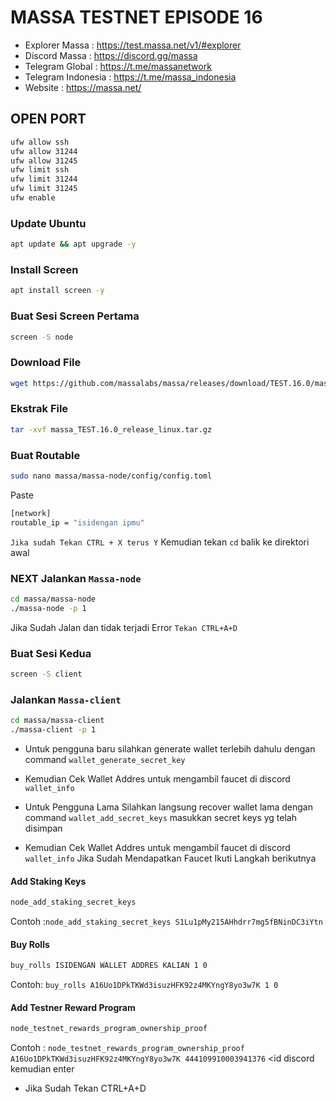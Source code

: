 # MASSA TESTNET EPISODE 16

 * Explorer Massa : https://test.massa.net/v1/#explorer
 * Discord Massa : https://discord.gg/massa
 * Telegram Global : https://t.me/massanetwork
 * Telegram Indonesia : https://t.me/massa_indonesia
 * Website : https://massa.net/
 
## OPEN PORT
```bash
ufw allow ssh
ufw allow 31244
ufw allow 31245
ufw limit ssh
ufw limit 31244
ufw limit 31245
ufw enable
```

### Update Ubuntu
```bash
apt update && apt upgrade -y
```
### Install Screen
```bash
apt install screen -y
```
### Buat Sesi Screen Pertama
```bash
screen -S node
```
### Download File
```bash
wget https://github.com/massalabs/massa/releases/download/TEST.16.0/massa_TEST.16.0_release_linux.tar.gz
```
### Ekstrak File
```bash
tar -xvf massa_TEST.16.0_release_linux.tar.gz
```
### Buat Routable
```bash
sudo nano massa/massa-node/config/config.toml
```
Paste
```bash
[network]
routable_ip = "isidengan ipmu"
```
`Jika sudah Tekan CTRL + X terus Y`
Kemudian tekan `cd` balik ke direktori awal

### NEXT Jalankan `Massa-node`
```bash
cd massa/massa-node
./massa-node -p 1
```
Jika Sudah Jalan dan tidak terjadi Error 
`Tekan CTRL+A+D`

### Buat Sesi Kedua
```bash
screen -S client
```
### Jalankan `Massa-client`
```bash
cd massa/massa-client
./massa-client -p 1
```

 * Untuk pengguna baru silahkan generate wallet terlebih dahulu dengan command
`wallet_generate_secret_key`
 * Kemudian Cek Wallet Addres untuk mengambil faucet di discord
`wallet_info`

 * Untuk Pengguna Lama Silahkan langsung recover wallet lama dengan command
`wallet_add_secret_keys` masukkan secret keys yg telah disimpan
 * Kemudian Cek Wallet Addres untuk mengambil faucet di discord
`wallet_info`
Jika Sudah Mendapatkan Faucet Ikuti Langkah berikutnya
#### Add Staking Keys
```bash
node_add_staking_secret_keys
```
Contoh :`node_add_staking_secret_keys S1Lu1pMy215AHhdrr7mg5fBNinDC3iYtn`

#### Buy Rolls
```bash
buy_rolls ISIDENGAN WALLET ADDRES KALIAN 1 0
```
Contoh: `buy_rolls A16Uo1DPkTKWd3isuzHFK92z4MKYngY8yo3w7K 1 0`

#### Add Testner Reward Program
```bash
node_testnet_rewards_program_ownership_proof
```
Contoh : `node_testnet_rewards_program_ownership_proof A16Uo1DPkTKWd3isuzHFK92z4MKYngY8yo3w7K 444109910003941376` <id discord kemudian enter
 * Jika Sudah Tekan CTRL+A+D
                                                                                                                      
                                                                                                                      
                                                                                                                      
                                                                                                    

